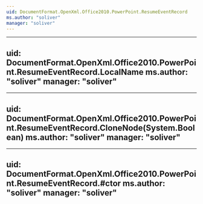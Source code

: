 ```yaml
---
uid: DocumentFormat.OpenXml.Office2010.PowerPoint.ResumeEventRecord
ms.author: "soliver"
manager: "soliver"
---
```


---
uid: DocumentFormat.OpenXml.Office2010.PowerPoint.ResumeEventRecord.LocalName
ms.author: "soliver"
manager: "soliver"
---

---
uid: DocumentFormat.OpenXml.Office2010.PowerPoint.ResumeEventRecord.CloneNode(System.Boolean)
ms.author: "soliver"
manager: "soliver"
---

---
uid: DocumentFormat.OpenXml.Office2010.PowerPoint.ResumeEventRecord.#ctor
ms.author: "soliver"
manager: "soliver"
---
